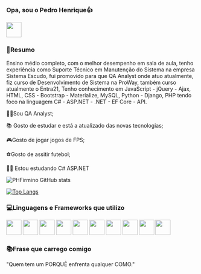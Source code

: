 ### Opa, sou o Pedro Henrique👍
<a href="https://www.linkedin.com/in/pedro-henrique-firmino-garcia"><img src="https://cdn.jsdelivr.net/gh/devicons/devicon/icons/linkedin/linkedin-original.svg" style="width: 40px"/></a>

### 📖Resumo

Ensino médio completo, com o melhor desempenho em sala de aula, tenho experiência como Suporte Técnico em Manutenção do Sistema na empresa Sistema Escudo, fui promovido para que QA Analyst onde atuo atualmente, fiz curso de Desenvolvimento de Sistema na ProWay, também curso atualmente o Entra21, Tenho conhecimento em JavaScript - jQuery - Ajax, HTML, CSS - Bootstrap - Materialize, MySQL, Python - Django, PHP tendo foco na linguagem C# - ASP.NET - .NET - EF Core - API.

👩‍💻Sou QA Analyst;

📚 Gosto de estudar e está a atualizado das novas tecnologias;

🎮Gosto de jogar jogos de FPS;

⚽Gosto de assitir futebol;

👨‍🏫 Estou estudando C# ASP.NET

![PHFirmino GitHub stats](https://github-readme-stats.vercel.app/api?username=PHFirmino&show_icons=true&theme=dark)

[![Top Langs](https://github-readme-stats.vercel.app/api/top-langs/?username=JVFirmino)](https://github.com/PHFirmino/github-readme-stats)

### 💻Linguagens e Frameworks que utilizo

<div>
    <img src="https://cdn.jsdelivr.net/gh/devicons/devicon/icons/html5/html5-original.svg" style="width: 40px"/>
    <img src="https://cdn.jsdelivr.net/gh/devicons/devicon/icons/css3/css3-original.svg" style="width:40px"/>
    <img src="https://cdn.jsdelivr.net/gh/devicons/devicon/icons/bootstrap/bootstrap-original.svg" style="width: 40px"/>
    <img src="https://cdn.jsdelivr.net/gh/devicons/devicon/icons/javascript/javascript-original.svg" style="width: 40px"/>
    <img src="https://cdn.jsdelivr.net/gh/devicons/devicon/icons/jquery/jquery-original.svg" style="width: 40px"/>
    <img src="https://cdn.jsdelivr.net/gh/devicons/devicon/icons/python/python-original.svg" style="width: 40px"/>
    <img src="https://cdn.jsdelivr.net/gh/devicons/devicon/icons/django/django-plain.svg" style="width: 40px"/>
    <img src="https://cdn.jsdelivr.net/gh/devicons/devicon/icons/csharp/csharp-original.svg" style="width: 40px"/>
    <img src="https://cdn.jsdelivr.net/gh/devicons/devicon/icons/php/php-original.svg" style="width: 40px"/>
    <img src="https://cdn.jsdelivr.net/gh/devicons/devicon/icons/mysql/mysql-original.svg" style="width: 40px"/>
</div>

### 📚Frase que carrego comigo
"Quem tem um PORQUÊ enfrenta qualquer COMO."

